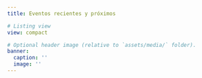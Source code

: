```yaml
---
title: Eventos recientes y próximos

# Listing view
view: compact

# Optional header image (relative to `assets/media/` folder).
banner:
  caption: ''
  image: ''
---
```

